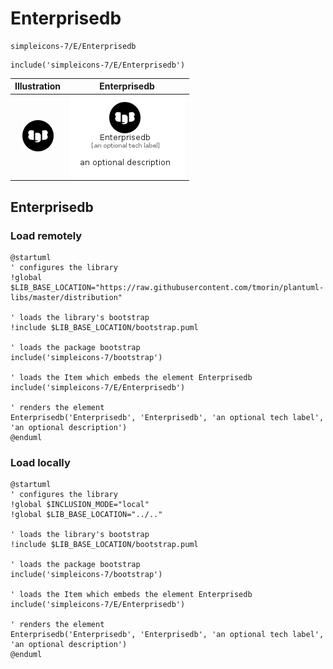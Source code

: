 # Enterprisedb


```text
simpleicons-7/E/Enterprisedb
```

```text
include('simpleicons-7/E/Enterprisedb')
```



| Illustration | Enterprisedb |
| :---: | :---: |
| ![illustration for Illustration](../../simpleicons-7/E/Enterprisedb.png) | ![illustration for Enterprisedb](../../simpleicons-7/E/Enterprisedb.Local.png) |




## Enterprisedb

### Load remotely
```plantuml
@startuml
' configures the library
!global $LIB_BASE_LOCATION="https://raw.githubusercontent.com/tmorin/plantuml-libs/master/distribution"

' loads the library's bootstrap
!include $LIB_BASE_LOCATION/bootstrap.puml

' loads the package bootstrap
include('simpleicons-7/bootstrap')

' loads the Item which embeds the element Enterprisedb
include('simpleicons-7/E/Enterprisedb')

' renders the element
Enterprisedb('Enterprisedb', 'Enterprisedb', 'an optional tech label', 'an optional description')
@enduml
```

### Load locally
```plantuml
@startuml
' configures the library
!global $INCLUSION_MODE="local"
!global $LIB_BASE_LOCATION="../.."

' loads the library's bootstrap
!include $LIB_BASE_LOCATION/bootstrap.puml

' loads the package bootstrap
include('simpleicons-7/bootstrap')

' loads the Item which embeds the element Enterprisedb
include('simpleicons-7/E/Enterprisedb')

' renders the element
Enterprisedb('Enterprisedb', 'Enterprisedb', 'an optional tech label', 'an optional description')
@enduml
```

